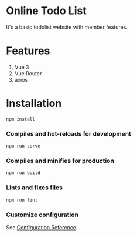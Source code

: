 # Online Todo List

It's a basic todolist website with member features.

# Features

1. Vue 3
2. Vue Router
3. axios

# Installation

```
npm install
```

### Compiles and hot-reloads for development

```
npm run serve
```

### Compiles and minifies for production

```
npm run build
```

### Lints and fixes files

```
npm run lint
```

### Customize configuration

See [Configuration Reference](https://cli.vuejs.org/config/).
